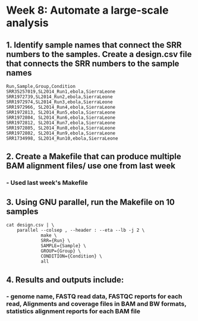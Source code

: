# Week 8: Automate a large-scale analysis 

## 1. Identify sample names that connect the SRR numbers to the samples. Create a design.csv file that connects the SRR numbers to the sample names
```
Run,Sample,Group,Condition
SRR35257019,SL2014_Run1,ebola,SierraLeone
SRR1972739,SL2014_Run2,ebola,SierraLeone
SRR1972974,SL2014_Run3,ebola,SierraLeone
SRR1972966, SL2014_Run4,ebola,SierraLeone
SRR1972813, SL2014_Run5,ebola,SierraLeone
SRR1972804, SL2014_Run6,ebola,SierraLeone
SRR1972812, SL2014_Run7,ebola,SierraLeone
SRR1972805, SL2014_Run8,ebola,SierraLeone
SRR1972802, SL2014_Run9,ebola,SierraLeone
SRR1734998, SL2014_Run10,ebola,SierraLeone
```

## 2. Create a Makefile that can produce multiple BAM alignment files/ use one from last week
### - Used last week's Makefile

## 3. Using GNU parallel, run the Makefile on 10 samples
```
cat design.csv | \
    parallel --colsep , --header : --eta --lb -j 2 \
             make \
             SRR={Run} \
             SAMPLE={Sample} \
             GROUP={Group} \
             CONDITION={Condition} \
             all
```

## 4. Results and outputs include: 
### - genome name, FASTQ read data, FASTQC reports for each read, Alignments and coverage files in BAM and BW formats, statistics alignment reports for each BAM file
